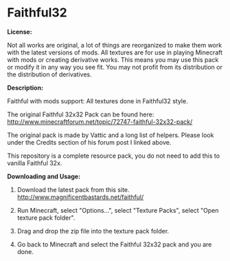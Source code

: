 Faithful32
==========

**License:**

Not all works are original, a lot of things are reorganized to make them work with the latest versions of mods.
All textures are for use in playing Minecraft with mods or creating derivative works.
This means you may use this pack or modify it in any way you see fit. You may not profit from its distribution or the distribution of derivatives.


**Description:**

Faithful with mods support: All textures done in Faithful32 style.

The original Faithful 32x32 Pack can be found here: http://www.minecraftforum.net/topic/72747-faithful-32x32-pack/

The original pack is made by Vattic and a long list of helpers. Please look under the Credits section of his forum post I linked above.

This repository is a complete resource pack, you do not need to add this to vanilla Faithful 32x.


**Downloading and Usage:**

1) Download the latest pack from this site. http://www.magnificentbastards.net/faithful/

2) Run Minecraft, select "Options...", select "Texture Packs", select "Open texture pack folder".

3) Drag and drop the zip file into the texture pack folder.

4) Go back to Minecraft and select the Faithful 32x32 pack and you are done.